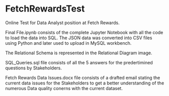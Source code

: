 # FetchRewardsTest
Online Test for Data Analyst position at Fetch Rewards.

Final File.ipynb consists of the complete Jupyter Notebook with all the code to load the data into SQL. The JSON data was converted into CSV files using Python and later used to upload in MySQL workbench.

The Relational Schema is represented in the Relational Diagram image. 

SQL_Queries.sql file consists of all the 5 answers for the predertimined questions by Stakeholders.

Fetch Rewards Data Issues.docx file consists of a drafted email stating the current data issues for the Stakeholders to get a better understanding of the numerous Data quality conerns with the current dataset.

